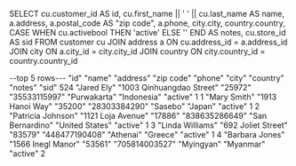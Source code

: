 
SELECT 
	cu.customer_id AS id,
	cu.first_name || ' ' || cu.last_name AS name,
	a.address,
	a.postal_code AS "zip code",
	a.phone,
	city.city,
	country.country,
		CASE
			WHEN cu.activebool THEN 'active'
			ELSE ''
		END AS notes,
	cu.store_id AS sid
FROM customer cu
 JOIN address a ON cu.address_id = a.address_id
 JOIN city ON a.city_id = city.city_id
 JOIN country ON city.country_id = country.country_id

--top 5 rows---
"id"	"name"	"address"	"zip code"	"phone"	"city"	"country"	"notes"	"sid"
524	"Jared Ely"	"1003 Qinhuangdao Street"	"25972"	"35533115997"	"Purwakarta"	"Indonesia"	"active"	1
1	"Mary Smith"	"1913 Hanoi Way"	"35200"	"28303384290"	"Sasebo"	"Japan"	"active"	1
2	"Patricia Johnson"	"1121 Loja Avenue"	"17886"	"838635286649"	"San Bernardino"	"United States"	"active"	1
3	"Linda Williams"	"692 Joliet Street"	"83579"	"448477190408"	"Athenai"	"Greece"	"active"	1
4	"Barbara Jones"	"1566 Inegl Manor"	"53561"	"705814003527"	"Myingyan"	"Myanmar"	"active"	2
